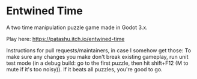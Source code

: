 # Entwined Time

A two time manipulation puzzle game made in Godot 3.x.

Play here: https://patashu.itch.io/entwined-time

Instructions for pull requests/maintainers, in case I somehow get those: To make sure any changes you make don't break existing gameplay, run unit test mode (in a debug build: go to the first puzzle, then hit shift+F12 (M to mute if it's too noisy)). If it beats all puzzles, you're good to go.
